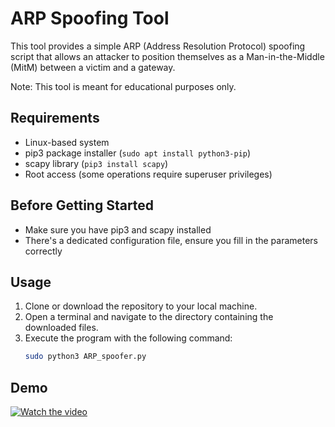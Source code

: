 
# ARP Spoofing Tool

This tool provides a simple ARP (Address Resolution Protocol) spoofing script that allows an attacker to position themselves as a Man-in-the-Middle (MitM) between a victim and a gateway.

Note: This tool is meant for educational purposes only.


## Requirements
- Linux-based system 
- pip3 package installer (`sudo apt install python3-pip`)
- scapy library (`pip3 install scapy`)
- Root access (some operations require superuser privileges)
## Before Getting Started
- Make sure you have pip3 and scapy installed
- There's a dedicated configuration file, ensure you fill in the parameters correctly
## Usage
1. Clone or download the repository to your local machine.
2. Open a terminal and navigate to the directory containing the downloaded files.
3. Execute the program with the following command:
   ```bash
   sudo python3 ARP_spoofer.py
   ```
## Demo

[![Watch the video](https://i.ytimg.com/vi/0kObOM2cxqg/maxresdefault.jpg)](https://youtu.be/0kObOM2cxqg)